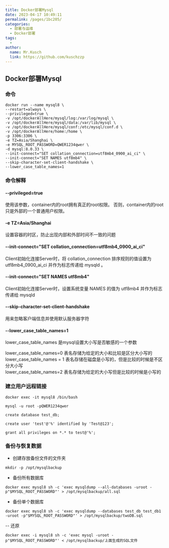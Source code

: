 ```yaml
---
title: Docker部署Mysql
date: 2023-04-17 10:49:11
permalink: /pages/1bc205/
categories:
  - 部署与运维
  - Docker部署
tags:
  - 
author: 
  name: Mr.Kusch
  link: https://github.com/kuschzzp
---
```

## Docker部署Mysql

### 命令

```shell
docker run --name mysql8 \
--restart=always \
--privileged=true \
-v /opt/dockerAllHere/mysql/log:/var/log/mysql \
-v /opt/dockerAllHere/mysql/data:/var/lib/mysql \
-v /opt/dockerAllHere/mysql/conf:/etc/mysql/conf.d \
-v /opt/dockerAllHere/home:/home \
-p 3306:3306 \
-e TZ=Asia/Shanghai \
-e MYSQL_ROOT_PASSWORD=QWER1234qwer \
-d mysql:8.0.33 \
--init-connect="SET collation_connection=utf8mb4_0900_ai_ci" \
--init-connect="SET NAMES utf8mb4" \
--skip-character-set-client-handshake \
--lower_case_table_names=1
```
### 命令解释

#### --privileged=true
使用该参数，container内的root拥有真正的root权限。 否则，container内的root只是外部的一个普通用户权限。

#### -e TZ=Asia/Shanghai
设置容器的时区，防止出现内部和外部时间不一致的问题

#### --init-connect="SET collation_connection=utf8mb4_0900_ai_ci"
Client初始化连接Server时，将 collation_connection 排序规则的值设置为 utf8mb4_0900_ai_ci 并作为标志传递给 mysqld 。

#### --init-connect="SET NAMES utf8mb4"
Client初始化连接Server时，设置系统变量 NAMES 的值为 utf8mb4 并作为标志传递给 mysqld

#### --skip-character-set-client-handshake
用来忽略客户端信息并使用默认服务器字符

#### --lower_case_table_names=1
lower_case_table_names 是mysql设置大小写是否敏感的一个参数  

lower_case_table_names=0 表名存储为给定的大小和比较是区分大小写的  
lower_case_table_names = 1 表名存储在磁盘是小写的，但是比较的时候是不区分大小写  
lower_case_table_names=2 表名存储为给定的大小写但是比较的时候是小写的  

### 建立用户远程链接

```shell
docker exec -it mysql8 /bin/bash

mysql -u root -pQWER1234qwer

create database test_db;

create user 'test'@'%' identified by 'Test@123';

grant all privileges on *.* to test@'%';
```

### 备份与恢复数据

- 创建存放备份文件的文件夹
```shell
mkdir -p /opt/mysqlbackup
```

- 备份所有数据库
```shell
docker exec mysql8 sh -c 'exec mysqldump --all-databases -uroot -p"$MYSQL_ROOT_PASSWORD"' > /opt/mysqlbackup/all.sql
```

- 备份单个数据库
```shell
docker exec mysql8 sh -c 'exec mysqldump --databases test_db test_db1 -uroot -p"$MYSQL_ROOT_PASSWORD"' > /opt/mysqlbackup/twoDB.sql
```

-- 还原
```shell
docker exec -i mysql8 sh -c 'exec mysql -uroot -p"$MYSQL_ROOT_PASSWORD"' < /opt/mysqlbackup/上面生成的SQL文件
```
